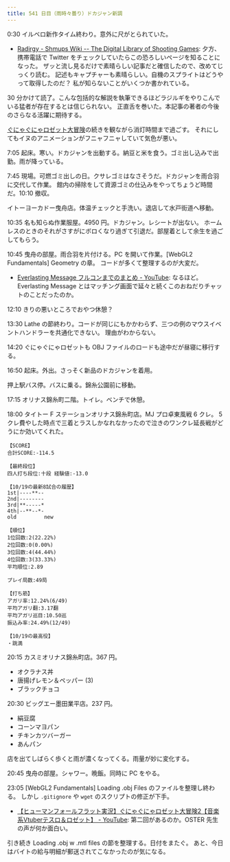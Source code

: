 ```yaml
---
title: 541 日目（雨時々曇り）ドカジャン新調
---
```


0:30 イルベロ新作タイム終わり。意外に尺がとられていた。

* [Radirgy - Shmups Wiki -- The Digital Library of Shooting Games](https://shmups.wiki/library/Radirgy):
  夕方、携帯電話で Twitter をチェックしていたらこの恐ろしいページを知ることになった。
  ザッと流し見るだけで素晴らしい記事だと確信したので、改めてじっくり読む。
  記述もキャプチャーも素晴らしい。自機のスプライトはどうやって取得したのだ？
  私が知らないことがいくつか書かれている。

30 分かけて読了。こんな包括的な解説を執筆できるほどラジルギをやりこんでいる猛者が存在するとは信じられない。
正直舌を巻いた。本記事の著者の今後のさらなる活躍に期待する。

[ぐにゃぐにゃロゼット大冒険](https://www.youtube.com/watch?v=8xTCXUqCkmc)の続きを観ながら消灯時間まで過ごす。
それにしてもイヌのアニメーションがフニャフニャしていて気色が悪い。

7:05 起床。寒い。ドカジャンを出動する。納豆と米を食う。ゴミ出し込みで出勤。雨が降っている。

7:45 現場。可燃ゴミ出しの日。クサレゴミはなさそうだ。ドカジャンを雨合羽に交代して作業。
館内の掃除をして資源ゴミの仕込みをやってちょうど時間だ。10:10 撤収。

イトーヨーカドー曳舟店。体温チェックと手洗い。退店して水戸街道へ移動。

10:35 名も知らぬ作業服屋。4950 円。ドカジャン。レシートが出ない。
ホームレスのときのそれがさすがにボロくなり過ぎて引退だ。部屋着として余生を過ごしてもらう。

10:45 曳舟の部屋。雨合羽を片付ける。PC を開いて作業。[WebGL2 Fundamentals] Geometry の章。
コードが多くて整理するのが大変だ。

* [Everlasting Message フルコンまでのまとめ - YouTube](https://www.youtube.com/watch?v=CmXDHhGH5zI):
  なるほど。Everlasting Message とはマッチング画面で延々と続くこのおねだりチャットのことだったのか。

12:10 きりの悪いところでおやつ休憩？

13:30 Lathe の節終わり。コードが同じにもかかわらず、三つの例のマウスイベントハンドラーを共通化できない。
理由がわからない。

14:20 ぐにゃぐにゃロゼットも OBJ ファイルのロードも途中だが昼寝に移行する。

16:50 起床。外出。さっそく新品のドカジャンを着用。

押上駅バス停。バスに乗る。錦糸公園前に移動。

17:15 オリナス錦糸町二階。トイレ。ベンチで休憩。

18:00 タイトー F ステーションオリナス錦糸町店。MJ プロ卓東風戦 6 クレ。
5 クレ費やした時点で三着とラスしかなれなかったので泣きのワンクレ延長戦がどうにか効いてくれた。

```text
【SCORE】
合計SCORE:-114.5

【最終段位】
四人打ち段位:十段 経験値:-13.0

【10/19の最新8試合の履歴】
1st|----**--
2nd|--------
3rd|**-----*
4th|--**--*-
old         new

【順位】
1位回数:2(22.22%)
2位回数:0(0.00%)
3位回数:4(44.44%)
4位回数:3(33.33%)
平均順位:2.89

プレイ局数:49局

【打ち筋】
アガリ率:12.24%(6/49)
平均アガリ翻:3.17翻
平均アガリ巡目:10.50巡
振込み率:24.49%(12/49)

【10/19の最高役】
・跳満
```

20:15 カスミオリナス錦糸町店。367 円。

* オクラナス丼
* 唐揚げレモン＆ペッパー (3)
* ブラックチョコ

20:30 ビッグエー墨田業平店。237 円。

* 絹豆腐
* コーンマヨパン
* チキンカツバーガー
* あんパン

店を出てしばらく歩くと雨が濃くなってくる。雨量が妙に変化する。

20:45 曳舟の部屋。シャワー。晩飯。同時に PC をやる。

23:05 [WebGL2 Fundamentals] Loading .obj Files のファイルを整理し終わる。
しかし `.gitignore` や `wget` のスクリプトの修正が下手。

* [【ヒューマンフォールフラット実況】ぐにゃぐにゃロゼット大冒険2【音楽系Vtuberテスロ＆ロゼット】 - YouTube](https://www.youtube.com/watch?v=xdrqytAaYuI):
  第二回があるのか。OSTER 先生の声が何か面白い。

引き続き Loading .obj w .mtl files の節を整理する。日付をまたぐ。
あと、今日はバイトの給与明細が郵送されてこなかったのが気になる。
